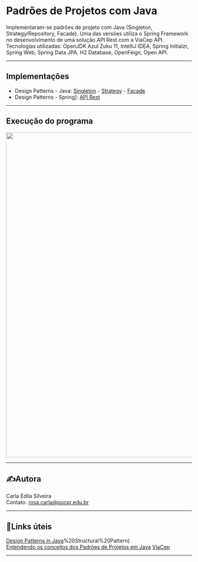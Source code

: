 # Padrões de Projetos com Java  

Implementaram-se padrões de projeto com Java (Singleton, Strategy/Repository, Facade). Uma das versões utiliza
o Spring Framework no desenvolvimento de uma solução API Rest com a ViaCep API. Tecnologias utilizadas: OpenJDK
Azul Zuku 11, IntelliJ IDEA, Spring Initialzr, Spring Web, Spring Data JPA, H2 Database, OpenFeign, Open API.  

---  

## Implementações  

* Design Patterns - Java: [Singleton]() - [Strategy]() - [Facade]()  
* Design Patterns - Spring]: [API Rest]()  

---   

## Execução do programa  

<p align="center">
	<img src="" width="880">
</p>  

---  

## ✍️Autora  
  
Carla Edila Silveira  
Contato: rosa.carla@pucpr.edu.br  

---  

## 🔗Links úteis  

[Design Patterns in Java](https://www.javatpoint.com/design-patterns-in-java#:~:text=Java%20Design%20Patterns,2)%20Structural%20Pattern)  
[Entendendo os conceitos dos Padrões de Projetos em Java](https://www.devmedia.com.br/entendendo-os-conceitos-dos-padroes-de-projetos-em-java/29083)
[ViaCep](https://viacep.com.br/)  

---  
